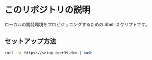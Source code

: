 # このリポジトリの説明

ローカルの開発環境をプロビジョニングするための Shell スクリプトです。

## セットアップ方法

```bash
curl -sL https://setup.tqer39.dev | bash
```
